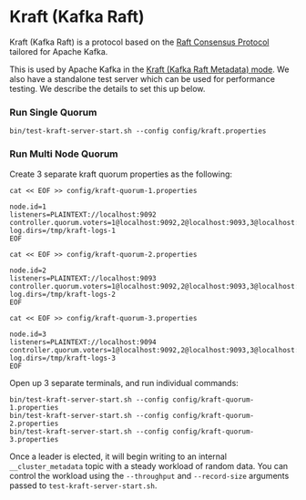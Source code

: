 Kraft (Kafka Raft)
==================
Kraft (Kafka Raft) is a protocol based on the [Raft Consensus Protocol](https://www.usenix.org/system/files/conference/atc14/atc14-paper-ongaro.pdf)
tailored for Apache Kafka.

This is used by Apache Kafka in the [Kraft (Kafka Raft Metadata) mode](https://github.com/apache/kafka/blob/trunk/config/kraft/README.md). We
also have a standalone test server which can be used for performance testing. We describe the details to set this up below.

### Run Single Quorum ###
    bin/test-kraft-server-start.sh --config config/kraft.properties

### Run Multi Node Quorum ###
Create 3 separate kraft quorum properties as the following:

`cat << EOF >> config/kraft-quorum-1.properties`
    
    node.id=1
    listeners=PLAINTEXT://localhost:9092
    controller.quorum.voters=1@localhost:9092,2@localhost:9093,3@localhost:9094
    log.dirs=/tmp/kraft-logs-1
    EOF

`cat << EOF >> config/kraft-quorum-2.properties`
    
    node.id=2
    listeners=PLAINTEXT://localhost:9093
    controller.quorum.voters=1@localhost:9092,2@localhost:9093,3@localhost:9094
    log.dirs=/tmp/kraft-logs-2
    EOF
    
`cat << EOF >> config/kraft-quorum-3.properties`
    
    node.id=3
    listeners=PLAINTEXT://localhost:9094
    controller.quorum.voters=1@localhost:9092,2@localhost:9093,3@localhost:9094
    log.dirs=/tmp/kraft-logs-3
    EOF
 
Open up 3 separate terminals, and run individual commands:

    bin/test-kraft-server-start.sh --config config/kraft-quorum-1.properties
    bin/test-kraft-server-start.sh --config config/kraft-quorum-2.properties
    bin/test-kraft-server-start.sh --config config/kraft-quorum-3.properties

Once a leader is elected, it will begin writing to an internal
`__cluster_metadata` topic with a steady workload of random data.
You can control the workload using the `--throughput` and `--record-size`
arguments passed to `test-kraft-server-start.sh`.
